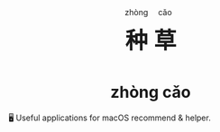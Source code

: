 <div align="center">
  <div style="display:flex;justify-content:center;width: 300px;margin:0 auto">
    <div>
       <span>zhòng</span>
       <h2 style="font-size:40px;margin:10px 0;">种</h2>
    </div>
    <div style="margin-left:10px">
       <span>cǎo</span>
       <h2 style="font-size:40px;margin:10px 0;">草</h2>
    </div>
  </div>
  <h1>zhòng cǎo</h1>
</div>

🖥 Useful applications for macOS recommend &amp; helper.
